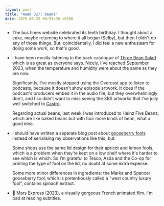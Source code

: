 ```yaml
---
layout: post
title: "Week 327: beans"
date: 2025-06-23 08:53:00 +0100
---
```


- The bus times website celebrated its tenth birthday. I thought about a cake, maybe returning to where it all began (Selby), but then I didn't do any of those things. But, coincidentally, I did feel a new enthusiasm for doing some work, so that's good.

- I have been mostly listening to the back catalogue of [Three Bean Salad](https://en.wikipedia.org/wiki/Three_Bean_Salad_(podcast)
) which is as great as everyone says. Nicely, I've reached September 2023, when the temperature and humidity were about the same as they are now.

  Significantly, I've mostly stopped using the Overcast app to listen to podcasts, because it doesn't show episode artwork. It does if the podcast's producers embed it in the audio file, but they overwhelmingly don't, and I so didn't want to miss seeing the 3BS artworks that I've jolly well switched to [Castro](https://castro.fm/).

  Regarding actual beans, last week I was introduced to Heinz Five Beanz, which are like baked beans but with four more kinds of bean, what a good idea.

- I should have written a separate blog post about [gooseberry fools](/2025/06/week-326) instead of serialising my observations like this, but:

  Some shops use the same lid design for their apricot and lemon fools,
  which is a problem when they’re kept on a low shelf where it's harder to see which is which.
  So I’m grateful to Tesco, Asda and the Co-op for printing the type of fool on the lid, no doubt at some extra expense.

  Some more minor differences in ingredients: the Marks and Spencer gooseberry fool, which is pretentiously called a "west country luxury fool", contains spinach extract.

- 🎦 Mars Express (2023), a visually gorgeous French animated film. I'm bad at reading subtitles.
